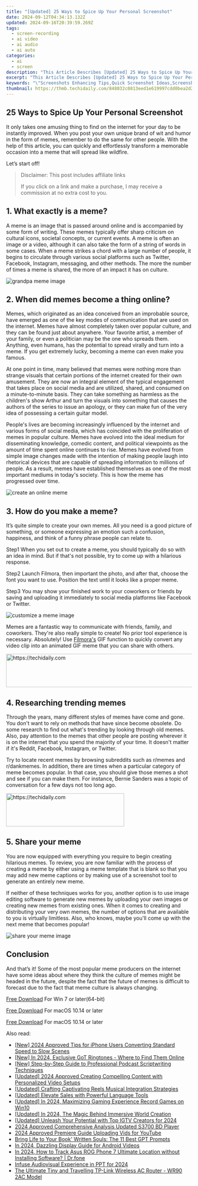 ```yaml
---
title: "[Updated] 25 Ways to Spice Up Your Personal Screenshot"
date: 2024-09-12T04:34:13.132Z
updated: 2024-09-16T20:39:59.269Z
tags: 
  - screen-recording
  - ai video
  - ai audio
  - ai auto
categories: 
  - ai
  - screen
description: "This Article Describes [Updated] 25 Ways to Spice Up Your Personal Screenshot"
excerpt: "This Article Describes [Updated] 25 Ways to Spice Up Your Personal Screenshot"
keywords: "\"Screenshots Enhancing Tips,Quick Screenshot Ideas,Screenshot Creativity Boost,Personal Screenshots Liven-Up,Customize Your Screen Capture,Creative Snapshot Tips,Innovative Screenshot Methods\""
thumbnail: https://thmb.techidaily.com/848032c0813eed1e619997cdd0bea2d2fe7603582b1ae72dd2c30508b513eea6.png
---
```


## 25 Ways to Spice Up Your Personal Screenshot

It only takes one amusing thing to find on the internet for your day to be instantly improved. When you post your own unique brand of wit and humor in the form of memes, remember to do the same for other people. With the help of this article, you can quickly and effortlessly transform a memorable occasion into a meme that will spread like wildfire.

Let’s start off!

>  Disclaimer: This post includes affiliate links
>
>  If you click on a link and make a purchase, I may receive a commission at no extra cost to you.
>

## 1\. What exactly is a meme?

A meme is an image that is passed around online and is accompanied by some form of writing. These memes typically offer sharp criticism on cultural icons, societal concepts, or current events. A meme is often an image or a video, although it can also take the form of a string of words in some cases. When a meme strikes a chord with a large number of people, it begins to circulate through various social platforms such as Twitter, Facebook, Instagram, messaging, and other methods. The more the number of times a meme is shared, the more of an impact it has on culture.

![grandpa meme image](https://images.wondershare.com/filmora/article-images/2022/11/grandpa-meme-image.jpg)

## 2\. When did memes become a thing online?

Memes, which originated as an idea conceived from an improbable source, have emerged as one of the key modes of communication that are used on the internet. Memes have almost completely taken over popular culture, and they can be found just about anywhere. Your favorite artist, a member of your family, or even a politician may be the one who spreads them. Anything, even humans, has the potential to spread virally and turn into a meme. If you get extremely lucky, becoming a meme can even make you famous.

At one point in time, many believed that memes were nothing more than strange visuals that certain portions of the internet created for their own amusement. They are now an integral element of the typical engagement that takes place on social media and are utilized, shared, and consumed on a minute-to-minute basis. They can take something as harmless as the children's show Arthur and turn the visuals into something that causes the authors of the series to issue an apology, or they can make fun of the very idea of possessing a certain guitar model.

People's lives are becoming increasingly influenced by the internet and various forms of social media, which has coincided with the proliferation of memes in popular culture. Memes have evolved into the ideal medium for disseminating knowledge, comedic content, and political viewpoints as the amount of time spent online continues to rise. Memes have evolved from simple image changes made with the intention of making people laugh into rhetorical devices that are capable of spreading information to millions of people. As a result, memes have established themselves as one of the most important mediums in today's society. This is how the meme has progressed over time.

![create an online meme](https://images.wondershare.com/filmora/article-images/2022/11/create-an-online-meme.jpg)

## 3\. How do you make a meme?

It’s quite simple to create your own memes. All you need is a good picture of something, or someone expressing an emotion such a confusion, happiness, and think of a funny phrase people can relate to.

Step1 When you set out to create a meme, you should typically do so with an idea in mind. But if that's not possible, try to come up with a hilarious response.

Step2 Launch Filmora, then important the photo, and after that, choose the font you want to use. Position the text until it looks like a proper meme.

Step3 You may show your finished work to your coworkers or friends by saving and uploading it immediately to social media platforms like Facebook or Twitter.

![customize a meme image](https://images.wondershare.com/filmora/article-images/2022/11/customize-a-meme-image.jpg)

Memes are a fantastic way to communicate with friends, family, and coworkers. They're also really simple to create! No prior tool experience is necessary. Absolutely! Use [Filmora's](https://tools.techidaily.com/wondershare/filmora/download/) GIF function to quickly convert any video clip into an animated GIF meme that you can share with others.

<!-- affiliate ads begin -->
<a href="https://ephamedtechinc.pxf.io/c/5597632/2120862/26400?prodsku=Saturn" target="_top" id="2120862">
  <img src="//a.impactradius-go.com/display-ad/26400-2120862" border="0" alt="https://techidaily.com" width="728" height="90"/>
</a>
<img height="0" width="0" src="https://ephamedtechinc.pxf.io/i/5597632/2120862/26400?prodsku=Saturn" style="position:absolute;visibility:hidden;" border="0" />
<!-- affiliate ads end -->

## 4\. Researching trending memes

Through the years, many different styles of memes have come and gone. You don't want to rely on methods that have since become obsolete. Do some research to find out what's trending by looking through old memes. Also, pay attention to the memes that other people are posting wherever it is on the internet that you spend the majority of your time. It doesn't matter if it's Reddit, Facebook, Instagram, or Twitter.

Try to locate recent memes by browsing subreddits such as r/memes and r/dankmemes. In addition, there are times when a particular category of meme becomes popular. In that case, you should give those memes a shot and see if you can make them. For instance, Bernie Sanders was a topic of conversation for a few days not too long ago.

<!-- affiliate ads begin -->
<a href="https://aligracehair.sjv.io/c/5597632/2115933/19272" target="_top" id="2115933">
  <img src="//a.impactradius-go.com/display-ad/19272-2115933" border="0" alt="https://techidaily.com" width="320" height="90"/>
</a>
<img height="0" width="0" src="https://aligracehair.sjv.io/i/5597632/2115933/19272" style="position:absolute;visibility:hidden;" border="0" />
<!-- affiliate ads end -->

## 5\. Share your meme

You are now equipped with everything you require to begin creating hilarious memes. To review, you are now familiar with the process of creating a meme by either using a meme template that is blank so that you may add new meme captions or by making use of a screenshot tool to generate an entirely new meme.

If neither of these techniques works for you, another option is to use image editing software to generate new memes by uploading your own images or creating new memes from existing ones. When it comes to creating and distributing your very own memes, the number of options that are available to you is virtually limitless. Also, who knows, maybe you'll come up with the next meme that becomes popular!

![share your meme image](https://images.wondershare.com/filmora/article-images/2022/11/share-your-meme-image.jpg)

## Conclusion

And that’s it! Some of the most popular meme producers on the internet have some ideas about where they think the culture of memes might be headed in the future, despite the fact that the future of memes is difficult to forecast due to the fact that meme culture is always changing.

[Free Download](https://tools.techidaily.com/wondershare/filmora/download/) For Win 7 or later(64-bit)

[Free Download](https://tools.techidaily.com/wondershare/filmora/download/) For macOS 10.14 or later

[Free Download](https://tools.techidaily.com/wondershare/filmora/download/) For macOS 10.14 or later

<ins class="adsbygoogle"
     style="display:block"
     data-ad-format="autorelaxed"
     data-ad-client="ca-pub-7571918770474297"
     data-ad-slot="1223367746"></ins>

<ins class="adsbygoogle"
     style="display:block"
     data-ad-format="autorelaxed"
     data-ad-client="ca-pub-7571918770474297"
     data-ad-slot="1223367746"></ins>



<ins class="adsbygoogle"
     style="display:block"
     data-ad-client="ca-pub-7571918770474297"
     data-ad-slot="8358498916"
     data-ad-format="auto"
     data-full-width-responsive="true"></ins>


<span class="atpl-alsoreadstyle">Also read:</span>
<div><ul>
<li><a href="https://fox-boxes.techidaily.com/new-2024-approved-tips-for-iphone-users-converting-standard-speed-to-slow-scenes/"><u>[New] 2024 Approved Tips for iPhone Users Converting Standard Speed to Slow Scenes</u></a></li>
<li><a href="https://fox-boxes.techidaily.com/new-in-2024-exclusive-got-ringtones-where-to-find-them-online/"><u>[New] In 2024, Exclusive GoT Ringtones - Where to Find Them Online</u></a></li>
<li><a href="https://fox-boxes.techidaily.com/new-step-by-step-guide-to-professional-podcast-scriptwriting-techniques/"><u>[New] Step-by-Step Guide to Professional Podcast Scriptwriting Techniques</u></a></li>
<li><a href="https://facebook-record-videos.techidaily.com/updated-2024-approved-creating-compelling-content-with-personalized-video-setups/"><u>[Updated] 2024 Approved Creating Compelling Content with Personalized Video Setups</u></a></li>
<li><a href="https://instagram-clips.techidaily.com/updated-crafting-captivating-reels-musical-integration-strategies/"><u>[Updated] Crafting Captivating Reels Musical Integration Strategies</u></a></li>
<li><a href="https://fox-boxes.techidaily.com/updated-elevate-sales-with-powerful-language-tools/"><u>[Updated] Elevate Sales with Powerful Language Tools</u></a></li>
<li><a href="https://visual-screen-recording.techidaily.com/updated-in-2024-maximizing-gaming-experience-record-games-on-win10/"><u>[Updated] In 2024, Maximizing Gaming Experience Record Games on Win10</u></a></li>
<li><a href="https://fox-boxes.techidaily.com/updated-in-2024-the-magic-behind-immersive-world-creation/"><u>[Updated] In 2024, The Magic Behind Immersive World Creation</u></a></li>
<li><a href="https://instagram-video-files.techidaily.com/updated-unleash-your-potential-with-top-igtv-creators-for-2024/"><u>[Updated] Unleash Your Potential with Top IGTV Creators for 2024</u></a></li>
<li><a href="https://extra-tips.techidaily.com/2024-approved-comprehensive-analysis-updated-s3700-bd-player/"><u>2024 Approved Comprehensive Analysis Updated S3700 BD Player</u></a></li>
<li><a href="https://youtube-help.techidaily.com/2024-approved-premiere-guide-uploading-vids-for-youtube/"><u>2024 Approved Premiere Guide Uploading Vids for YouTube</u></a></li>
<li><a href="https://tech-haven.techidaily.com/bring-life-to-your-book-written-souls-the-11-best-gpt-prompts/"><u>Bring Life to Your Book' Written Souls: The 11 Best GPT Prompts</u></a></li>
<li><a href="https://fox-boxes.techidaily.com/in-2024-dazzling-display-guide-for-android-videos/"><u>In 2024, Dazzling Display Guide for Android Videos</u></a></li>
<li><a href="https://android-location-track.techidaily.com/in-2024-how-to-track-asus-rog-phone-7-ultimate-location-without-installing-software-drfone-by-drfone-virtual-android/"><u>In 2024, How to Track Asus ROG Phone 7 Ultimate Location without Installing Software? | Dr.fone</u></a></li>
<li><a href="https://fox-boxes.techidaily.com/infuse-audiovisual-experience-in-ppt-for-2024/"><u>Infuse Audiovisual Experience in PPT for 2024</u></a></li>
<li><a href="https://buynow-reviews.techidaily.com/the-ultimate-tiny-and-travelling-tp-link-wireless-ac-router-wr90-2ac-model/"><u>The Ultimate Tiny and Travelling TP-Link Wireless AC Router - WR90 2AC Model</u></a></li>
</ul></div>

